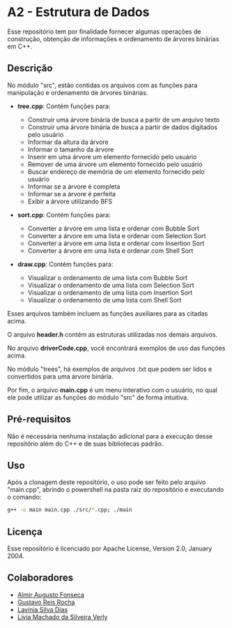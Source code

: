 # A2 - Estrutura de Dados

Esse repositório tem por finalidade fornecer algumas operações de construção, obtenção de informações e ordenamento de árvores binárias em C++.

## Descrição

No módulo "src", estão contidas os arquivos com as funções para manipulação e ordenamento de árvores binárias.

- **tree.cpp**: Contém funções para:
  - Construir uma árvore binária de busca a partir de um arquivo texto
  - Construir uma árvore binária de busca a partir de dados digitados pelo usuário
  - Informar da altura da árvore
  - Informar o tamanho da árvore
  - Inserir em uma árvore um elemento fornecido pelo usuário
  - Remover de uma árvore um elemento fornecido pelo usuário
  - Buscar endereço de memória de um elemento fornecido pelo usuário
  - Informar se a árvore é completa
  - Informar se a árvore é perfeita
  - Exibir a árvore utilizando BFS

- **sort.cpp**: Contém funções para:
  - Converter a árvore em uma lista e ordenar com Bubble Sort
  - Converter a árvore em uma lista e ordenar com Selection Sort
  - Converter a árvore em uma lista e ordenar com Insertion Sort
  - Converter a árvore em uma lista e ordenar com Shell Sort
 
- **draw.cpp**: Contém funções para:
  - Visualizar o ordenamento de uma lista com Bubble Sort
  - Visualizar o ordenamento de uma lista com Selection Sort
  - Visualizar o ordenamento de uma lista com Insertion Sort
  - Visualizar o ordenamento de uma lista com Shell Sort

Esses arquivos também incluem as funções auxiliares para as citadas acima.

O arquivo **header.h** contém as estruturas utilizadas nos demais arquivos.

No arquivo **driverCode.cpp**, você encontrará exemplos de uso das funções acima.

No módulo "trees", há exemplos de arquivos .txt que podem ser lidos e convertidos para uma árvore binária.

Por fim, o arquivo **main.cpp** é um menu interativo com o usuário, no qual ele pode utilizar as funções do módulo "src" de forma intuitiva.

## Pré-requisitos

Não é necessária nenhuma instalação adicional para a execução desse repositório além do C++ e de suas bibliotecas padrão.

## Uso

Após a clonagem deste repositório, o uso pode ser feito pelo arquivo "main.cpp", abrindo o powershell na pasta raiz do repositório e executando o comando:

```bash
g++ -o main main.cpp ./src/*.cpp; ./main
```

## Licença

Esse repositório é licenciado por Apache License, Version 2.0, January 2004.

## Colaboradores

- [Almir Augusto Fonseca](https://github.com/AlmirFonseca)
- [Gustavo Reis Rocha](https://github.com/gustavorrocha)
- [Lavínia Silva Dias](https://github.com/LaviniaSD)
- [Lívia Machado da Silveira Verly](https://github.com/liviaverly)


